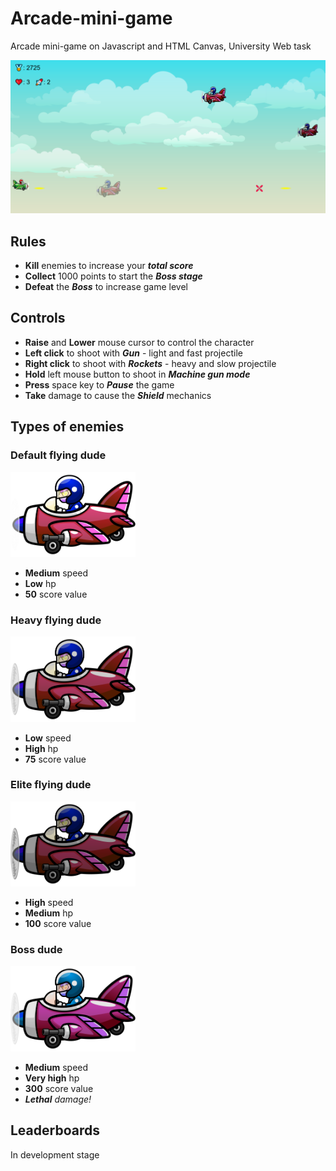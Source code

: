 # Arcade-mini-game
Arcade mini-game on Javascript and HTML Canvas, University Web task

![Promo image](./assets/promo/promo_1.png)

## Rules
- **Kill** enemies to increase your _**total score**_
- **Collect** 1000 points to start the _**Boss stage**_
- **Defeat** the _**Boss**_ to increase game level


## Controls
- **Raise** and **Lower** mouse cursor to control the character
- **Left click** to shoot with _**Gun**_ - light and fast projectile
- **Right click** to shoot with _**Rockets**_ - heavy and slow projectile
- **Hold** left mouse button to shoot in _**Machine gun mode**_ 
- **Press** space key to _**Pause**_ the game
- **Take** damage to cause the _**Shield**_ mechanics


## Types of enemies
### Default flying dude
<img src="./assets/Plane/Flying_Enemy(1).png" alt="Default enemy" width="200"/>

- **Medium** speed
- **Low** hp
- **50** score value


### Heavy flying dude
<img src="./assets/Plane/Flying_Enemy_Heavy(1).png" alt="Elite enemy" width="200"/>

- **Low** speed
- **High** hp
- **75** score value


### Elite flying dude
<img src="./assets/Plane/Flying_Enemy_Elite(1).png" alt="Elite enemy" width="200"/>

- **High** speed
- **Medium** hp
- **100** score value


### Boss dude
<img src="./assets/Plane/Flying_Enemy_Boss(1).png" alt="Elite enemy" width="200"/>

- **Medium** speed
- **Very high** hp
- **300** score value
- _**Lethal** damage!_


## Leaderboards
In development stage